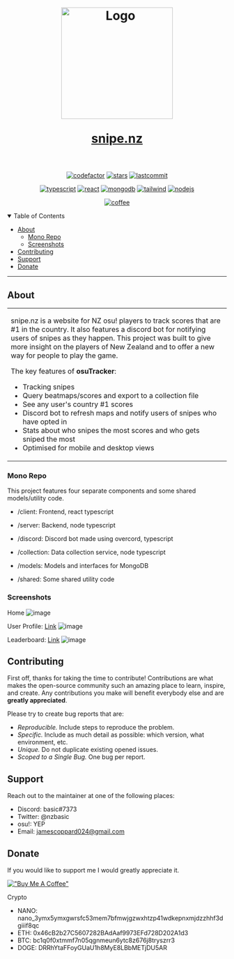 <h1 align="center">
  <a href="https://snipe.nz">
    <img src="https://user-images.githubusercontent.com/54062686/132940622-359c74fe-2b83-4024-82df-822f82267d20.png" alt="Logo" width="256" height="256">
  </a>

  
  [snipe.nz](https://osutracker.com)
</h1>

<div align="center">
  <br />

  [![codefactor](https://img.shields.io/codefactor/grade/github/nzbasic/snipe.nz)](https://github.com/nzbasic/snipe.nz)
  [![stars](https://img.shields.io/github/stars/nzbasic/snipe.nz?style=flat-square)](https://github.com/nzbasic/snipe.nz)
  [![lastcommit](https://img.shields.io/github/last-commit/nzbasic/snipe.nz)](https://github.com/nzbasic/snipe.nz)


  [![typescript](https://img.shields.io/badge/TypeScript-007ACC?style=for-the-badge&logo=typescript&logoColor=white)](https://github.com/microsoft/typescript)
  [![react](https://img.shields.io/badge/React-20232A?style=for-the-badge&logo=react&logoColor=61DAFB)](https://github.com/facebook/react)
  [![mongodb](https://img.shields.io/badge/MongoDB-4EA94B?style=for-the-badge&logo=mongodb&logoColor=white)](https://github.com/mongodb/mongo)
  [![tailwind](https://img.shields.io/badge/Tailwind_CSS-38B2AC?style=for-the-badge&logo=tailwind-css&logoColor=white)](https://github.com/tailwindlabs/tailwindcss)
  [![nodejs](https://img.shields.io/badge/Node.js-339933?style=for-the-badge&logo=nodedotjs&logoColor=white)](https://github.com/nodejs/node)
  

  [![coffee](https://img.shields.io/badge/Buy_Me_A_Coffee-FFDD00?style=for-the-badge&logo=buy-me-a-coffee&logoColor=black)](https://www.buymeacoffee.com/nzbasic)

</div>

<details open="open">
<summary>Table of Contents</summary>

- [About](#about)
  - [Mono Repo](#mono-repo)
  - [Screenshots](#screenshots)
- [Contributing](#contributing)
- [Support](#support)
- [Donate](#donate)

</details>

---

## About

<table>
<tr>
<td>

snipe.nz is a website for NZ osu! players to track scores that are #1 in the country. It also features a discord bot for notifying users of snipes as they happen. This project was built to give more insight on the players of New Zealand and to offer a new way for people to play the game.

The key features of **osuTracker**:

- Tracking snipes
- Query beatmaps/scores and export to a collection file
- See any user's country #1 scores
- Discord bot to refresh maps and notify users of snipes who have opted in
- Stats about who snipes the most scores and who gets sniped the most
- Optimised for mobile and desktop views

</td>
</tr>
</table>

### Mono Repo

This project features four separate components and some shared models/utility code.

- /client: Frontend, react typescript
- /server: Backend, node typescript 
- /discord: Discord bot made using overcord, typescript
- /collection: Data collection service, node typescript

- /models: Models and interfaces for MongoDB
- /shared: Some shared utility code

### Screenshots

Home
![image](https://user-images.githubusercontent.com/54062686/132940865-9ee30714-cfee-4749-8b4f-6914cf6325f4.png)

User Profile: [Link](https://snipe.nz/user/330252)
![image](https://user-images.githubusercontent.com/54062686/132940886-0f501f1f-fb4b-4239-9e87-6d92424cf90d.png)

Leaderboard: [Link](https://snipe.nz/players)
![image](https://user-images.githubusercontent.com/54062686/132940905-3ace443e-09d1-4c78-a208-c6fab506e3a9.png)

## Contributing

First off, thanks for taking the time to contribute! Contributions are what makes the open-source community such an amazing place to learn, inspire, and create. Any contributions you make will benefit everybody else and are **greatly appreciated**.

Please try to create bug reports that are:

- _Reproducible._ Include steps to reproduce the problem.
- _Specific._ Include as much detail as possible: which version, what environment, etc.
- _Unique._ Do not duplicate existing opened issues.
- _Scoped to a Single Bug._ One bug per report.

## Support

Reach out to the maintainer at one of the following places:

- Discord: basic#7373
- Twitter: @nzbasic
- osu!: YEP
- Email: jamescoppard024@gmail.com

## Donate

If you would like to support me I would greatly appreciate it. 

[!["Buy Me A Coffee"](https://www.buymeacoffee.com/assets/img/custom_images/orange_img.png)](https://www.buymeacoffee.com/nzbasic)

Crypto
- NANO: nano_3ymx5ymxgwrsfc53mem7bfmwjgzwxhtzp41wdkepnxmjdzzhhf3dgiiif8qc
- ETH: 0x46cB2b27C5607282BAdAaf9973EFd728D202A1d3
- BTC: bc1q0f0xtmmf7n05qgnmeun6ytc8z676j8tryszrr3
- DOGE: DRRhYtaFFoyGUaU1h8MyE8LBbMETjDU5AR


